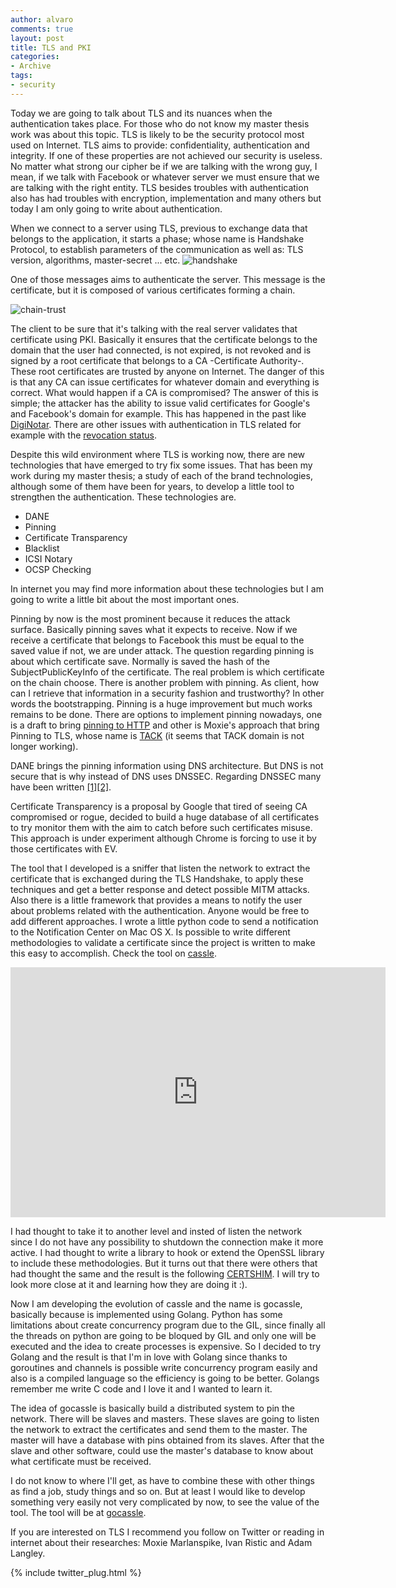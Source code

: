 ```yaml
---
author: alvaro
comments: true
layout: post
title: TLS and PKI
categories:
- Archive
tags:
- security
---
```


Today we are going to talk about TLS and its nuances when the authentication takes place. For those who do not know my master thesis work was about this topic. TLS is likely to be the security protocol most used on Internet. TLS aims to provide: confidentiality, authentication and integrity. If one of these properties are not achieved our security is useless. No matter what strong our cipher be if we are talking with the wrong guy, I mean, if we talk with Facebook or whatever server we must ensure that we are talking with the right entity. TLS besides troubles with authentication also has had troubles with encryption, implementation and many others but today I am only going to write about authentication.

When we connect to a server using TLS, previous to exchange data that belongs to the application, it starts a phase; whose name is Handshake Protocol, to establish parameters of the communication as well as: TLS version, algorithms, master-secret ... etc.  ![handshake](http://orm-chimera-prod.s3.amazonaws.com/1230000000545/images/hpbn_0402.png)

One of those messages aims to authenticate the server. This message is the certificate, but it is composed of various certificates forming a chain. 

![chain-trust](http://orm-chimera-prod.s3.amazonaws.com/1230000000545/images/hpbn_0405.png)

The client to be sure that it's talking with the real server validates that certificate using PKI. Basically it ensures that the certificate belongs to the domain that the user had connected, is not expired, is not revoked and is signed by a root certificate that belongs to a CA -Certificate Authority-. These root certificates are trusted by anyone on Internet. The danger of this is that any CA can issue certificates for whatever domain and everything is correct. What would happen if a CA is compromised? The answer of this is simple; the attacker has the ability to issue valid certificates for Google's and  Facebook's domain for example. This has happened in the past like [DigiNotar](http://en.wikipedia.org/wiki/DigiNotar). There are other issues with authentication in TLS related for example with the [revocation status](https://www.imperialviolet.org/2014/04/19/revchecking.html).

Despite this wild environment where TLS is working now, there are new technologies that have emerged to try fix some issues. That has been my work during my master thesis; a study of each of the brand technologies, although some of them have been for years, to develop a little tool to strengthen the authentication. These technologies are.

* DANE
* Pinning
* Certificate Transparency
* Blacklist
* ICSI Notary
* OCSP Checking

In internet you may find more information about these technologies but I am going to write a little bit about the most important ones.

Pinning by now is the most prominent because it reduces the attack surface. Basically pinning saves what it expects to receive. Now if we receive a certificate that belongs to Facebook this must be equal to the saved value if not, we are under attack. The question regarding pinning is about which certificate save. Normally is saved the hash of the SubjectPublicKeyInfo of the certificate. The real problem is which certificate on the chain choose. There is another problem with pinning. As client, how can I retrieve that information in a security fashion and trustworthy? In other words the bootstrapping. Pinning is a huge improvement but much works remains to be done. There are options to implement pinning nowadays, one is a draft to bring [pinning to HTTP](http://tools.ietf.org/html/draft-ietf-websec-key-pinning-21) and other is Moxie's approach that bring Pinning to TLS, whose name is [TACK](https://tack.io) (it seems that TACK domain is not longer working).

DANE brings the pinning information using DNS architecture. But DNS is not secure that is why instead of DNS uses DNSSEC. Regarding DNSSEC many have been written [[1]](https://www.imperialviolet.org/2015/01/17/notdane.html)[[2]](http://sockpuppet.org/blog/2015/01/15/against-dnssec/).

Certificate Transparency is a proposal by Google that tired of seeing CA compromised or rogue, decided to build a huge database of all certificates to try monitor them with the aim to catch before such certificates misuse. This approach is under experiment although Chrome is forcing to use it by those certificates with EV.

The tool that I developed is a sniffer that listen the network to extract the certificate that is exchanged during the TLS Handshake, to apply these techniques and get a better response and detect possible MITM attacks. Also there is a little framework that provides a means to notify the user about problems related with the authentication. Anyone would be free to add different approaches. I wrote a little python code to send a notification to the Notification Center on Mac OS X. Is possible to write different methodologies to validate a certificate since the project is written to make this easy to accomplish. Check the tool on [cassle](https://github.com/alvarofe/cassle).

<iframe width="600" height="400" src="https://www.youtube.com/embed/iIAdJ92nIgU" frameborder="0" allowfullscreen></iframe>

I had thought to take it to another level and insted of listen the network since I do not have any possibility to shutdown the connection make it more active. I had thought to write a library to hook or extend the OpenSSL library to include these methodologies. But it turns out that there were others that had thought the same and the result is the following [CERTSHIM](https://github.com/iSECPartners/publications/blob/master/whitepapers/certshim_ccs14.pdf?raw=true). I will try to look more close at it and learning how they are doing it :).

Now I am developing the evolution of cassle and the name is gocassle, basically because is implemented using Golang. Python has some limitations about create concurrency program due to the GIL, since finally all the threads on python are going to be bloqued by GIL and only one will be executed and the idea to create processes is expensive. So I decided to try Golang and the result is that I'm in love with Golang since thanks to goroutines and channels is possible write concurrency program easily and also is a compiled language so the efficiency is going to be better. Golangs remember me write C code and I love it and I wanted to learn it. 

The idea of gocassle is basically build a distributed  system to pin the network. There will be slaves and masters. These slaves are going to listen the network to extract the certificates and send them to the master. The master will have a database with pins obtained from its slaves. After that the slave and other software, could use the master's database to know about what certificate must be received. 

I do not know to where I'll get, as have to combine these with other things as find a job, study things and so on. But at least I would like to develop something very easily not very complicated by now, to see the value of the tool. The tool will be at [gocassle](https://www.github.com/alvarofe/gocassle).

If you are interested on TLS I recommend you follow on Twitter or reading in internet about their researches: Moxie Marlanspike, Ivan Ristic and Adam Langley.


{% include twitter_plug.html %}
